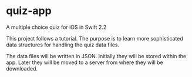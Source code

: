 # quiz-app
A multiple choice quiz for iOS in Swift 2.2

This project follows a tutorial. The purpose is to learn more sophisticated data structures for handling the quiz data files. 

The data files will be written in JSON. Initially they will be stored within the app. Later they will be moved to a server from where they will be downloaded.
